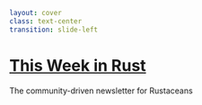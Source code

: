 ```yaml
layout: cover
class: text-center
transition: slide-left
```

# [This Week in Rust](https://this-week-in-rust.org/)

<div></div>

The community-driven newsletter for Rustaceans
